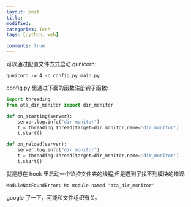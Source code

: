 ```yaml
---
layout: post
title:
modified:
categories: Tech
tags: [python, web]

comments: true
---
```


<!-- TOC -->

<!-- /TOC -->

可以通过配置文件方式启动 gunicorn:

```
gunicorn -w 4 -c config.py main.py
```

config.py 里通过下面的函数注册钩子函数:

```py
import threading
from ota_dir_monitor import dir_monitor

def on_starting(server):
    server.log.info("dir monitor")
    t = threading.Thread(target=dir_monitor,name='dir_monitor')
    t.start()

def on_reload(server):
    server.log.info("dir monitor")
    t = threading.Thread(target=dir_monitor,name='dir_monitor')
    t.start()
```

就是想在 hook 里启动一个监控文件夹的线程,但是遇到了找不到模块的错误:

```
ModuleNotFoundError: No module named 'ota_dir_monitor'
```

google 了一下，可能和文件组织有关。
